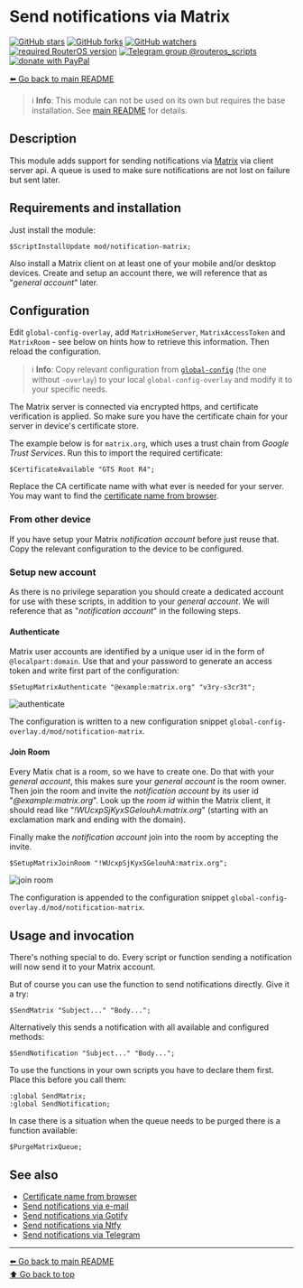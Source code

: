 Send notifications via Matrix
=============================

[![GitHub stars](https://img.shields.io/github/stars/eworm-de/routeros-scripts?logo=GitHub&style=flat&color=red)](https://github.com/eworm-de/routeros-scripts/stargazers)
[![GitHub forks](https://img.shields.io/github/forks/eworm-de/routeros-scripts?logo=GitHub&style=flat&color=green)](https://github.com/eworm-de/routeros-scripts/network)
[![GitHub watchers](https://img.shields.io/github/watchers/eworm-de/routeros-scripts?logo=GitHub&style=flat&color=blue)](https://github.com/eworm-de/routeros-scripts/watchers)
[![required RouterOS version](https://img.shields.io/badge/RouterOS-7.15-yellow?style=flat)](https://mikrotik.com/download/changelogs/)
[![Telegram group @routeros_scripts](https://img.shields.io/badge/Telegram-%40routeros__scripts-%2326A5E4?logo=telegram&style=flat)](https://t.me/routeros_scripts)
[![donate with PayPal](https://img.shields.io/badge/Like_it%3F-Donate!-orange?logo=githubsponsors&logoColor=orange&style=flat)](https://www.paypal.com/cgi-bin/webscr?cmd=_s-xclick&hosted_button_id=A4ZXBD6YS2W8J)

[⬅️ Go back to main README](../../README.md)

> ℹ️️ **Info**: This module can not be used on its own but requires the base
> installation. See [main README](../../README.md) for details.

Description
-----------

This module adds support for sending notifications via
[Matrix](https://matrix.org/) via client server api. A queue is used to
make sure notifications are not lost on failure but sent later.

Requirements and installation
-----------------------------

Just install the module:

    $ScriptInstallUpdate mod/notification-matrix;

Also install a Matrix client on at least one of your mobile and/or desktop
devices. Create and setup an account there, we will reference that as
"*general account*" later.

Configuration
-------------

Edit `global-config-overlay`, add `MatrixHomeServer`, `MatrixAccessToken` and
`MatrixRoom` - see below on hints how to retrieve this information. Then
reload the configuration.

> ℹ️ **Info**: Copy relevant configuration from
> [`global-config`](../../global-config.rsc) (the one without `-overlay`) to
> your local `global-config-overlay` and modify it to your specific needs.

The Matrix server is connected via encrypted https, and certificate
verification is applied. So make sure you have the certificate chain for
your server in device's certificate store.

The example below is for `matrix.org`, which uses a trust chain from *Google
Trust Services*. Run this to import the required certificate:

    $CertificateAvailable "GTS Root R4";

Replace the CA certificate name with what ever is needed for your server.
You may want to find the
[certificate name from browser](../../CERTIFICATES.md).

### From other device

If you have setup your Matrix *notification account* before just reuse that.
Copy the relevant configuration to the device to be configured.

### Setup new account

As there is no privilege separation you should create a dedicated account
for use with these scripts, in addition to your *general account*.
We will reference that as "*notification account*" in the following steps.

#### Authenticate

Matrix user accounts are identified by a unique user id in the form of
`@localpart:domain`. Use that and your password to generate an access token
and write first part of the configuration:

    $SetupMatrixAuthenticate "@example:matrix.org" "v3ry-s3cr3t";

![authenticate](notification-matrix.d/01-authenticate.avif)

The configuration is written to a new configuration snippet
`global-config-overlay.d/mod/notification-matrix`.

#### Join Room

Every Matix chat is a room, so we have to create one. Do that with your
*general account*, this makes sure your *general account* is the room owner.
Then join the room and invite the *notification account* by its user id
"*@example:matrix.org*".
Look up the *room id* within the Matrix client, it should read like
"*!WUcxpSjKyxSGelouhA:matrix.org*" (starting with an exclamation mark and
ending with the domain).

Finally make the *notification account* join into the room by accepting
the invite.

    $SetupMatrixJoinRoom "!WUcxpSjKyxSGelouhA:matrix.org";

![join room](notification-matrix.d/02-join-room.avif)

The configuration is appended to the configuration snippet
`global-config-overlay.d/mod/notification-matrix`.

Usage and invocation
--------------------

There's nothing special to do. Every script or function sending a notification
will now send it to your Matrix account.

But of course you can use the function to send notifications directly. Give
it a try:

    $SendMatrix "Subject..." "Body...";

Alternatively this sends a notification with all available and configured
methods:

    $SendNotification "Subject..." "Body...";

To use the functions in your own scripts you have to declare them first.
Place this before you call them:

    :global SendMatrix;
    :global SendNotification;

In case there is a situation when the queue needs to be purged there is a
function available:

    $PurgeMatrixQueue;

See also
--------

* [Certificate name from browser](../../CERTIFICATES.md)
* [Send notifications via e-mail](notification-email.md)
* [Send notifications via Gotify](notification-gotify.md)
* [Send notifications via Ntfy](notification-ntfy.md)
* [Send notifications via Telegram](notification-telegram.md)

---
[⬅️ Go back to main README](../../README.md)  
[⬆️ Go back to top](#top)

